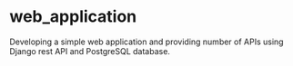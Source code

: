 # web_application
Developing a simple web application and providing number of APIs using Django rest API and PostgreSQL database.
